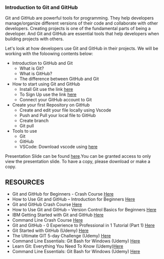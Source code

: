 ### Introduction to Git and GitHub
Git and GitHub are powerful tools for programming. They help developers manage/organize different versions of their code and collaborate with other developers. Creating projects is one of the fundamental parts of being a developer. And Git and GitHub are essential tools that help developers when building projects with others.

Let's look at how developers use Git and GitHub in their projects. We will be working with the foloowing contents below:

- Introduction to GitHub and Git
    - What is Git?
    - What is GitHub?
    - The difference between GitHub and Git
- How to start using Git and GitHub
    - Install Git use the link [here](https://git-scm.com/download)
    - To Sign Up use the link [here](https://github.com/)
    - Connect your GitHub account to Git
- Create your first Repository on GitHub
    - Create and edit your file locally using Vscode
    - Push and Pull your local file to GitHub
    - Create branch
    - Git pull
- Tools to use
    - Git
    - GitHub
    - VSCode: Download vscode using [here](https://code.visualstudio.com/download)


Presentation Slide can be found [here](https://docs.google.com/presentation/d/1gVCl6DLU56vsVIl0AU_mjAZe8_k_S5X47ocm0r2c4Mg/edit?usp=sharing).You can be granted access to only view the presentation slide. To have a copy, please download or make a copy.

## RESOURCES
* Git and GitHub for Beginners - Crash Course [Here](https://www.classcentral.com/course/freecodecamp-git-and-github-for-beginners-crash-course-89437)
* How to Use Git and GitHub – Introduction for Beginners [Here](https://www.freecodecamp.org/news/introduction-to-git-and-github/)
* Git and GitHub Crash Course [Here](https://www.freecodecamp.org/news/git-and-github-crash-course/)
* How to Use Git and GitHub – Version Control Basics for Beginners [Here](https://www.freecodecamp.org/news/git-and-github-the-basics/)
* IBM Getting Started with Git and GitHub [Here](https://www.coursera.org/learn/getting-started-with-git-and-github)
* Command Line Crash Course [Here](https://www.youtube.com/watch?v=uwAqEzhyjtw)
* Git and GitHub - 0 Experience to Professional in 1 Tutorial (Part 1) [Here](https://www.youtube.com/watch?v=hrTQipWp6co)
* Git Started with GitHub (Udemy) [Here](https://www.udemy.com/course/git-started-with-github/)
* The Ultimate GIT 5-day Challenge (Udemy) [Here](https://www.udemy.com/course/the-ultimate-git-5-day-challenge/)
* Command Line Essentials: Git Bash for Windows (Udemy) [Here](https://www.udemy.com/course/git-bash/)
* Learn Git: Everything You Need To Know (Udemy)[Here](https://www.udemy.com/course/learngit/)
* Command Line Essentials: Git Bash for Windows (Udemy) [Here](https://www.udemy.com/course/git-bash/)